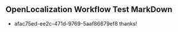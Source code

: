 ## OpenLocalization Workflow Test MarkDown
* afac75ed-ee2c-471d-9769-5aaf86679ef8 
thanks!<!--HONumber=Mar16_HO3-->
